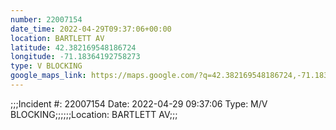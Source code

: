```yaml
---
number: 22007154
date_time: 2022-04-29T09:37:06+00:00
location: BARTLETT AV
latitude: 42.382169548186724
longitude: -71.18364192758273
type: V BLOCKING
google_maps_link: https://maps.google.com/?q=42.382169548186724,-71.18364192758273
---
```


;;;Incident #: 22007154  Date: 2022-04-29 09:37:06   Type: M/V BLOCKING;;;;;;Location: BARTLETT AV;;;
